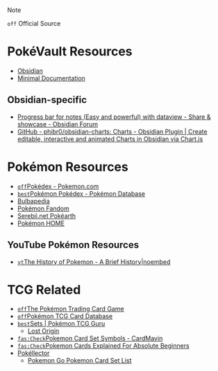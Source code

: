 
> [!note]
> `off` Official Source

# PokéVault Resources
- [Obsidian](https://obsidian.md/)
- [Minimal Documentation](https://minimal.guide/Home)
## Obsidian-specific
- [Progress bar for notes (Easy and powerful) with dataview - Share & showcase - Obsidian Forum](https://forum.obsidian.md/t/progress-bar-for-notes-easy-and-powerful-with-dataview/33144)
- [GitHub - phibr0/obsidian-charts: Charts - Obsidian Plugin | Create editable, interactive and animated Charts in Obsidian via Chart.js](https://github.com/phibr0/obsidian-charts)

# Pokémon Resources

- [`off`Pokédex - Pokemon.com](https://www.pokemon.com/us/pokedex/)
- [`best`Pokémon Pokédex - Pokémon Database](https://pokemondb.net/pokedex/all)
- [Bulbapedia](https://bulbapedia.bulbagarden.net/wiki/Main_Page)
- [Pokémon Fandom](https://pokemon.fandom.com/wiki/Pok%C3%A9mon_Wiki)
- [Serebii.net Pokéarth](https://serebii.net/pokearth/)
- [Pokémon HOME](https://www.pokemon.com/us/app/pokemon-home/)

## YouTube Pokémon Resources
- [`yt`The History of Pokemon - A Brief History|noembed](https://www.youtube.com/watch?v=Offw-N3PkoA)

# TCG Related

- [`off`The Pokémon Trading Card Game](https://tcg.pokemon.com/en-us/)
- [`off`Pokémon TCG Card Database](https://www.pokemon.com/us/pokemon-tcg/pokemon-cards/)
- [`best`Sets | Pokémon TCG Guru](https://pokemontcg.guru/sets)
	- [Lost Origin](https://pokemontcg.guru/set/lost-origin/swsh11?view=Images&order=set&sort=Asc)
- [`fas:Check`Pokemon Card Set Symbols - CardMavin](https://cardmavin.com/pokemon/pokemon-card-set-symbols)
- [`fas:Check`Pokemon Cards Explained For Absolute Beginners](https://www.jacobmarciniec.com/blog/pokemon-cards-explained-for-absolute-beginners)
- [Pokéllector](https://www.pokellector.com/)
	- [Pokemon Go Pokemon Card Set List](https://www.pokellector.com/English-Pokemon-Go-Expansion/?list_display=list)
